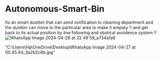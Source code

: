 # Autonomous-Smart-Bin
Its an smart dustbin that can send notification to cleaning department and the dustbin can move to the particular area to make it empaty !! and get back to its actual position by line following and obstical avoidence system !!
![WhatsApp Image 2024-04-26 at 22 49 59_a734a1a6](https://github.com/amanj-123/Autonomous-Smart-Bin/assets/160044063/c50b146f-bd22-42ac-bb06-05b0735b23bf)

"C:\Users\Hp\OneDrive\Desktop\WhatsApp Image 2024-04-27 at 00.45.44_3a2b2c6b.jpg"
